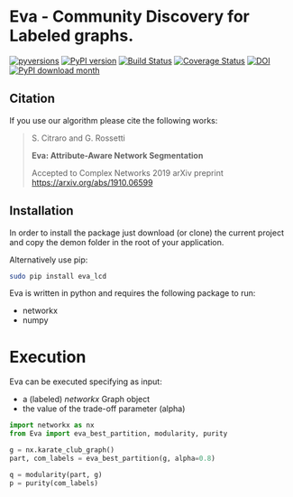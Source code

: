 # Eva - Community Discovery for Labeled graphs.

[![pyversions](https://img.shields.io/pypi/pyversions/eva_lcd.svg)](https://badge.fury.io/py/eva_lcd)
[![PyPI version](https://badge.fury.io/py/eva_lcd.svg)](https://badge.fury.io/py/eva_lcd)
[![Build Status](https://travis-ci.org/GiulioRossetti/Eva.svg?branch=master)](https://travis-ci.org/GiulioRossetti/Eva)
[![Coverage Status](https://coveralls.io/repos/github/GiulioRossetti/Eva/badge.svg?branch=master)](https://coveralls.io/github/GiulioRossetti/Eva?branch=master)
[![DOI](https://zenodo.org/badge/191769795.svg)](https://zenodo.org/badge/latestdoi/191769795)
[![PyPI download month](https://img.shields.io/pypi/dm/eva_lcd.svg?color=blue&style=plastic)](https://pypi.python.org/pypi/eva_lcd/)


## Citation
If you use our algorithm please cite the following works:

> S. Citraro and G. Rossetti
>
> **Eva: Attribute-Aware Network Segmentation**
>
> Accepted to Complex Networks 2019
> arXiv preprint https://arxiv.org/abs/1910.06599

## Installation


In order to install the package just download (or clone) the current project and copy the demon folder in the root of your application.

Alternatively use pip:
```bash
sudo pip install eva_lcd
```

Eva is written in python and requires the following package to run:
- networkx
- numpy

# Execution

Eva can be executed specifying as input: 

- a (labeled) *networkx* Graph object
- the value of the trade-off parameter (alpha)

```python
import networkx as nx
from Eva import eva_best_partition, modularity, purity

g = nx.karate_club_graph()
part, com_labels = eva_best_partition(g, alpha=0.8)

q = modularity(part, g)
p = purity(com_labels)

```

